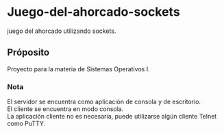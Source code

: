 # Juego-del-ahorcado-sockets
juego del ahorcado utilizando sockets.<br>

## Próposito
Proyecto para la materia de Sistemas Operativos I.<br>

### Nota
El servidor se encuentra como aplicación de consola y de escritorio.<br>
El cliente se encuentra en modo consola.<br>
La aplicación cliente no es necesaria, puede utilizarse algún cliente Telnet como PuTTY.<br>
